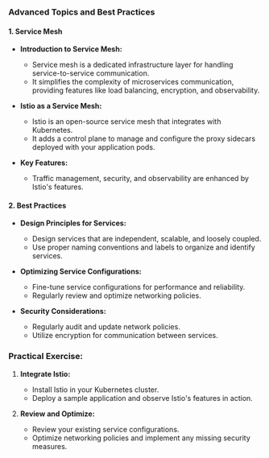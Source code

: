 ### Advanced Topics and Best Practices

#### 1. Service Mesh

- **Introduction to Service Mesh:**

  - Service mesh is a dedicated infrastructure layer for handling service-to-service communication.
  - It simplifies the complexity of microservices communication, providing features like load balancing, encryption, and observability.

- **Istio as a Service Mesh:**

  - Istio is an open-source service mesh that integrates with Kubernetes.
  - It adds a control plane to manage and configure the proxy sidecars deployed with your application pods.

- **Key Features:**

  - Traffic management, security, and observability are enhanced by Istio's features.

#### 2. Best Practices

- **Design Principles for Services:**

  - Design services that are independent, scalable, and loosely coupled.
  - Use proper naming conventions and labels to organize and identify services.

- **Optimizing Service Configurations:**

  - Fine-tune service configurations for performance and reliability.
  - Regularly review and optimize networking policies.

- **Security Considerations:**

  - Regularly audit and update network policies.
  - Utilize encryption for communication between services.

### Practical Exercise:

1.  **Integrate Istio:**

    - Install Istio in your Kubernetes cluster.
    - Deploy a sample application and observe Istio's features in action.

2.  **Review and Optimize:**

    - Review your existing service configurations.
    - Optimize networking policies and implement any missing security measures.
